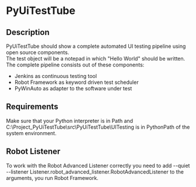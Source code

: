 # PyUiTestTube

## Description
PyUiTestTube should show a complete automated UI testing pipeline using open source components.  
The test object will be a notepad in which "Hello World" should be written.  
The complete pipeline consists out of these components:  
* Jenkins as continuous testing tool
* Robot Framework as keyword driven test scheduler
* PyWinAuto as adapter to the software under test

## Requirements
Make sure that your Python interpreter is in Path and C:\Project_PyUiTestTube\src\PyUiTestTube\UITesting is in PythonPath of the system environment.

## Robot Listener
To work with the Robot Advanced Listener correctly you need to add --quiet --listener Listener.robot_advanced_listener.RobotAdvancedListener to the arguments, you run Robot Framework.